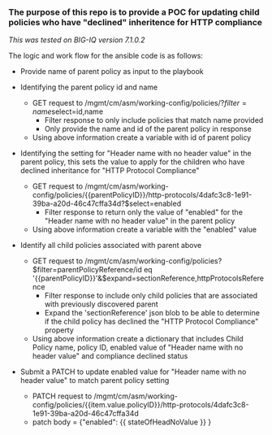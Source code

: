 ### The purpose of this repo is to provide a POC for updating child policies who have "declined" inheritence for HTTP compliance

_This was tested on BIG-IQ version 7.1.0.2_


The logic and work flow for the ansible code is as follows:

* Provide name of parent policy as input to the playbook
* Identifying the parent policy id and name
    * GET request to /mgmt/cm/asm/working-config/policies/?$filter=name%20eq%20%27{{parentPolicy}}%27&$select=id,name
        * Filter response to only include policies that match name provided
        * Only provide the name and id of the parent policy in response
    * Using above information create a variable with id of parent policy

* Identifying the setting for "Header name with no header value" in the parent policy, this sets the value to apply for the children who have declined inheritance for "HTTP Protocol Compliance"
    * GET request to /mgmt/cm/asm/working-config/policies/{{parentPolicyID}}/http-protocols/4dafc3c8-1e91-39ba-a20d-46c47cffa34d?$select=enabled
        * Filter response to return only the value of "enabled" for the "Header name with no header value" in the parent policy
    * Using above information create a variable with the "enabled" value

* Identify all child policies associated with parent above
    * GET request to /mgmt/cm/asm/working-config/policies?$filter=parentPolicyReference/id eq '{{parentPolicyID}}'&$expand=sectionReference,httpProtocolsReference
        * Filter response to include only child policies that are associated with previously discovered parent
        * Expand the 'sectionReference' json blob to be able to determine if the child policy has declined the "HTTP Protocol Compliance" property
    * Using above information create a dictionary that includes Child Policy name, policy ID, enabled value of "Header name with no header value" and compliance declined status

* Submit a PATCH to update enabled value for "Header name with no header value" to match parent policy setting
    * PATCH request to /mgmt/cm/asm/working-config/policies/{{item.value.policyID}}/http-protocols/4dafc3c8-1e91-39ba-a20d-46c47cffa34d
    * patch body = {"enabled": {{ stateOfHeadNoValue }} } 

